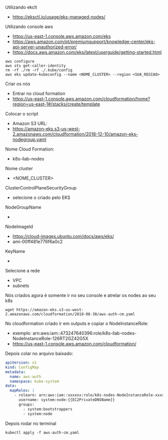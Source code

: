 Utilizando ekclt
 - https://eksctl.io/usage/eks-managed-nodes/

Utilizando console aws
- https://us-east-1.console.aws.amazon.com/eks
- https://aws.amazon.com/pt/premiumsupport/knowledge-center/eks-api-server-unauthorized-error/
- https://docs.aws.amazon.com/eks/latest/userguide/getting-started.html

```shell
aws configure
aws sts get-caller-identity
rm -rf ./rm -rf ./.kube/config
aws eks update-kubeconfig --name <NOME_CLUSTER> --region <SUA_REGIAO>
```

Criar os nós

- Entrar no cloud formation
- https://us-east-1.console.aws.amazon.com/cloudformation/home?region=us-east-1#/stacks/create/template

Colocar o script 
- Amazon S3 URL:
- https://amazon-eks.s3-us-west-2.amazonaws.com/cloudformation/2018-12-10/amazon-eks-nodegroup.yaml

Nome Cloud Formation: 
- k8s-ilab-nodes

Nome cluster
- <NOME_CLUSTER>

ClusterControlPlaneSecurityGroup
 - selecione o criado pelo EKS

NodeGroupName
- <UM NOME QUE VC QUEIRA>

NodeImageId
- https://cloud-images.ubuntu.com/docs/aws/eks/
- ami-00ff481e776f6a0c2

KeyName
- <SUA CHAVE SSH CADASTRADA NA AWS>

Selecione a rede
- VPC
- subnets

Nós criados agora é somente ir no seu console e atrelar os nodes ao seu k8s
```shell
wget https://amazon-eks.s3-us-west-2.amazonaws.com/cloudformation/2018-08-30/aws-auth-cm.yaml
```
No cloudformation criado ir em outputs e copiar o NodeInstanceRole:
- exemplo: arn:aws:iam::473247640396:role/k8s-ilab-nodes-NodeInstanceRole-126RT2GZ42G5X
- https://us-east-1.console.aws.amazon.com/cloudformation/

Depois colar no arquivo baixado:
```yml
apiVersion: v1
kind: ConfigMap
metadata:
  name: aws-auth
  namespace: kube-system
data:
  mapRoles: |
    - rolearn: arn:aws:iam::xxxxxx:role/k8s-nodes-NodeInstanceRole-xxxxxxxxxx
      username: system:node:{{EC2PrivateDNSName}}
      groups:
        - system:bootstrappers
        - system:node
```
  
Depois rodar no terminal 
```shell
kubectl apply -f aws-auth-cm.yaml
